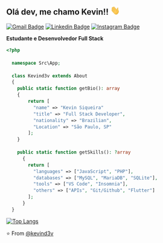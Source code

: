 <h2>Olá dev, me chamo Kevin!! <img src="https://github.com/kevind3v/kevind3v/blob/master/assets/Hi.gif" width="25"></h2>

[![Gmail Badge](https://img.shields.io/badge/-Gmail-c14438?style=for-the-badge&logo=Gmail&logoColor=white&link=mailto:kevinsiqueira.dev@gmail.com)](mailto:kanna6501@gmail.com)
[![Linkedin Badge](https://img.shields.io/badge/-LinkedIn-blue?style=for-the-badge&logo=Linkedin&logoColor=white&link=https://www.linkedin.com/in/fagnerpsantos/)](https://www.linkedin.com/in/kevinssiqueira/)
[![Instagram Badge](https://img.shields.io/badge/-Instagram-%23E4405F?style=for-the-badge&logo=Instagram&logoColor=white&link=https://www.instagram.com/kevind3v/)](https://www.instagram.com/kevind3v/)<br>

<b>Estudante e Desenvolvedor Full Stack</b>

```php
<?php

  namespace Src\App;

  class Kevind3v extends About
  {
    public static function getBio(): array
    {
        return [
          "name" => "Kevin Siqueira"
          "title" => "Full Stack Developer",
          "nationality" => "Brazilian",
          "Location" => "São Paulo, SP"
        ];
    }

    public static function getSkills(): ?array
      {
        return [
          "languages" => ["JavaScript", "PHP"],
          "databases" => ["MySQL", "MariaDB", "SQLite"],
          "tools" => ["VS Code", "Insomnia"],
          "others" => ["APIs", "Git/Github", "Flutter"]
        ];
      }
  }
```

[![Top Langs](https://github-readme-stats.vercel.app/api/top-langs/?username=kevind3v&bg_color=0D1117&text_color=FFF&layout=compact&custom_title=Linguagens%20Utilizadas)](https://github.com/kevind3v)

⭐️ From [@kevind3v](https://github.com/kevind3v)
